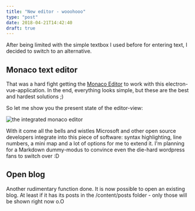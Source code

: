 ```yaml
---
title: "New editor - wooohooo"
type: "post"
date: 2018-04-21T14:42:40
draft: true
---
```

After being limited with the simple textbox I used before for entering text, I decided to switch to an alternative.

## Monaco text editor

That was a hard fight getting the [Monaco Editor](https://github.com/Microsoft/monaco-editor) to work with this electron-vue-application. In the end, everything looks simple, but these are the best and hardest solutions ;)

So let me show you the present state of the editor-view:

![the integrated monaco editor](https://res.cloudinary.com/alsnuff/image/upload/v1524314983/The-hugo-desktop-blog/New%20editor%20-%20wooohooo/monaco-editor.png "the integrated monaco-editor")

With it come all the bells and wistles Microsoft and other open source developers integrate into this piece of software: syntax highlighting, line numbers, a mini map and a lot of options for me to extend it. I'm planning for a Markdown dummy-modus to convince even the die-hard wordpress fans to switch over :D

## Open blog

Another rudimentary function done. It is now possible to open an existing blog. At least if it has its posts in the /content/posts folder - only those will be shown right now o.O
